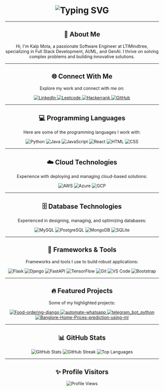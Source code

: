 <!-- Profile Header -->
<div align="center">
    <h1>
        <img src="https://readme-typing-svg.herokuapp.com?font=Jetbrains+Mono&size=40&duration=3000&color=33FF33&center=true&vCenter=true&width=435&lines=Hey..+I'm Kalp Mota;Welcome+to+My+GitHub!;" alt="Typing SVG"/>
    </h1>
</div>

---

<div align="center">
    <h2>🚀 About Me</h2>
    <p>Hi, I'm Kalp Mota, a passionate Software Engineer at LTIMindtree, specializing in Full Stack Development, AI/ML, and GenAI. I thrive on solving complex problems and building innovative solutions.</p>
</div>

---

<div align="center">
    <h2>🌐 Connect With Me</h2>
    <p>Explore my work and connect with me on:</p>
    <a href="https://www.linkedin.com/in/kalp-mota-357514148/" target="_blank">
        <img src="https://img.shields.io/badge/LinkedIn-0077B5?style=for-the-badge&logo=linkedin&logoColor=white" alt="LinkedIn"/>
    </a>
    <a href="https://leetcode.com/u/kalp12/" target="_blank">
        <img src="https://img.shields.io/badge/Leetcode-F79F1B?style=for-the-badge&logo=leetcode&logoColor=white" alt="Leetcode"/>
    </a>
    <a href="https://www.hackerrank.com/profile/kalpmegh2000" target="_blank">
        <img src="https://img.shields.io/badge/Hackerrank-2EC866?style=for-the-badge&logo=hackerrank&logoColor=white" alt="Hackerrank"/>
    </a>
    <a href="https://github.com/kalp12" target="_blank">
        <img src="https://img.shields.io/badge/GitHub-181717?style=for-the-badge&logo=github&logoColor=white" alt="GitHub"/>
    </a>
</div>

---

<div align="center">
    <h2>💻 Programming Languages</h2>
    <p>Here are some of the programming languages I work with:</p>
    <img src="https://img.shields.io/badge/Python-3776AB?style=for-the-badge&logo=python&logoColor=white" alt="Python"/>
    <img src="https://img.shields.io/badge/Java-007396?style=for-the-badge&logo=java&logoColor=white" alt="Java"/>
    <img src="https://img.shields.io/badge/JavaScript-F7DF1E?style=for-the-badge&logo=javascript&logoColor=black" alt="JavaScript"/>
    <img src="https://img.shields.io/badge/React-61DAFB?style=for-the-badge&logo=react&logoColor=black" alt="React"/>
    <img src="https://img.shields.io/badge/HTML-E34F26?style=for-the-badge&logo=html5&logoColor=white" alt="HTML"/>
    <img src="https://img.shields.io/badge/CSS-1572B6?style=for-the-badge&logo=css3&logoColor=white" alt="CSS"/>
</div>

---

<div align="center">
    <h2>☁️ Cloud Technologies</h2>
    <p>Experience with deploying and managing cloud-based solutions:</p>
    <img src="https://img.shields.io/badge/AWS-232F3E?style=for-the-badge&logo=amazon-aws&logoColor=FF9900" alt="AWS"/>
    <img src="https://img.shields.io/badge/Azure-0078D4?style=for-the-badge&logo=microsoft-azure&logoColor=white" alt="Azure"/>
    <img src="https://img.shields.io/badge/GCP-4285F4?style=for-the-badge&logo=google-cloud&logoColor=white" alt="GCP"/>
</div>

---

<div align="center">
    <h2>🗄️ Database Technologies</h2>
    <p>Experienced in designing, managing, and optimizing databases:</p>
    <img src="https://img.shields.io/badge/MySQL-4479A1?style=for-the-badge&logo=mysql&logoColor=white" alt="MySQL"/>
    <img src="https://img.shields.io/badge/PostgreSQL-4169E1?style=for-the-badge&logo=postgresql&logoColor=white" alt="PostgreSQL"/>
    <img src="https://img.shields.io/badge/MongoDB-47A248?style=for-the-badge&logo=mongodb&logoColor=white" alt="MongoDB"/>
    <img src="https://img.shields.io/badge/SQLite-003B57?style=for-the-badge&logo=sqlite&logoColor=white" alt="SQLite"/>
</div>

---

<div align="center">
    <h2>🔧 Frameworks & Tools</h2>
    <p>Frameworks and tools I use to build robust applications:</p>
    <img src="https://img.shields.io/badge/Flask-000000?style=for-the-badge&logo=flask&logoColor=white" alt="Flask"/>
    <img src="https://img.shields.io/badge/Django-092E20?style=for-the-badge&logo=django&logoColor=white" alt="Django"/>
    <img src="https://img.shields.io/badge/FastAPI-009688?style=for-the-badge&logo=fastapi&logoColor=white" alt="FastAPI"/>
    <img src="https://img.shields.io/badge/TensorFlow-FF6F00?style=for-the-badge&logo=tensorflow&logoColor=white" alt="TensorFlow"/>
    <img src="https://img.shields.io/badge/Git-F05032?style=for-the-badge&logo=git&logoColor=white" alt="Git"/>
    <img src="https://img.shields.io/badge/VS%20Code-007ACC?style=for-the-badge&logo=visualstudiocode&logoColor=white" alt="VS Code"/>
    <img src="https://img.shields.io/badge/Bootstrap-7952B3?style=for-the-badge&logo=bootstrap&logoColor=white" alt="Bootstrap"/>
</div>

---

<div align="center">
    <h2>🔥 Featured Projects</h2>
    <p>Some of my highlighted projects:</p>
    <a href="https://github.com/kalp12/Food-ordering-django">
        <img src="https://github-readme-stats.vercel.app/api/pin/?username=kalp12&repo=Food-ordering-django&theme=radical" alt="Food-ordering-django"/>
    </a>
    <a href="https://github.com/kalp12/automate-whatsapp">
        <img src="https://github-readme-stats.vercel.app/api/pin/?username=kalp12&repo=automate-whatsapp&theme=radical" alt="automate-whatsapp"/>
    </a>
    <a href="https://github.com/kalp12/telegram_bot_python">
        <img src="https://github-readme-stats.vercel.app/api/pin/?username=kalp12&repo=telegram_bot_python&theme=radical" alt="telegram_bot_python"/>
    </a>
    <a href="https://github.com/kalp12/Banglore-Home-Prices-prediction-using-ml">
        <img src="https://github-readme-stats.vercel.app/api/pin/?username=kalp12&repo=Banglore-Home-Prices-prediction-using-ml&theme=radical" alt="Banglore-Home-Prices-prediction-using-ml"/>
    </a>
</div>

---

<div align="center">
    <h2>📊 GitHub Stats</h2>
    <img src="https://github-readme-stats.vercel.app/api?username=kalp12&show_icons=true&theme=radical" alt="GitHub Stats"/>
    <img src="https://github-readme-streak-stats.herokuapp.com/?user=kalp12&theme=dark" alt="GitHub Streak"/>
    <img src="https://github-readme-stats.vercel.app/api/top-langs/?username=kalp12&layout=compact&theme=tokyonight" alt="Top Languages"/>
</div>

---

<div align="center">
    <h2>✨ Profile Visitors</h2>
    <img src="https://komarev.com/ghpvc/?username=kalp12&style=for-the-badge" alt="Profile Views"/>
</div>
